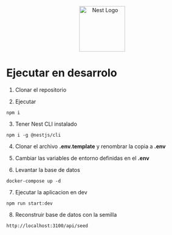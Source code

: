 <p align="center">
  <a href="http://nestjs.com/" target="blank"><img src="https://nestjs.com/img/logo-small.svg" width="120" alt="Nest Logo" /></a>
</p>

# Ejecutar en desarrolo

1. Clonar el repositorio

2. Ejecutar
```
npm i
```

3. Tener Nest CLI instalado
```
npm i -g @nestjs/cli
```

4. Clonar el archivo __.env.template__ y renombrar la copia a __.env__

5. Cambiar las variables de entorno definidas en el __.env__

6. Levantar la base de datos
```
docker-compose up -d
```

7. Ejecutar la aplicacion en dev
```
npm run start:dev
```

8. Reconstruir base de datos con la semilla
```
http://localhost:3100/api/seed
```